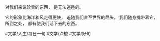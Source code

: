 对我们来说珍贵的东西，
是无法逃遁的。

它的形象比海洋和风走得更快，
追随我们直至世界的尽头，
我们随身携带着它，
所到之处，
都有使我们活下去的东西。

#文学/人生/每日一句  #文学/卢梭 #文学/好句 